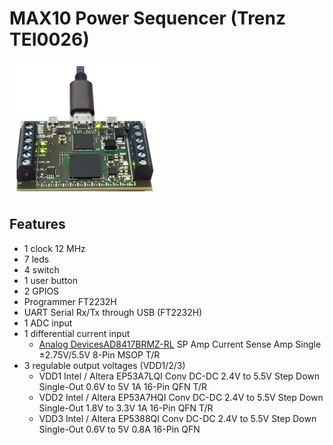 # MAX10 Power Sequencer (Trenz TEI0026) 

![TEI0026](TEI0026.png)

## Features

- 1 clock 12 MHz
- 7 leds
- 4 switch
- 1 user button
- 2 GPIOS
- Programmer FT2232H 
- UART Serial Rx/Tx through USB (FT2232H)
- 1 ADC input
- 1 differential current input
  - [Analog DevicesAD8417BRMZ-RL](https://octopart.com/ad8417brmz-rl-analog+devices-24150874?r=sp) SP Amp Current Sense Amp Single ±2.75V/5.5V 8-Pin MSOP T/R
- 3 regulable output voltages (VDD1/2/3)
  - VDD1 Intel / Altera EP53A7LQI Conv DC-DC 2.4V to 5.5V Step Down Single-Out 0.6V to 5V 1A 16-Pin QFN T/R
  - VDD2 Intel / Altera EP53A7HQI Conv DC-DC 2.4V to 5.5V Step Down Single-Out 1.8V to 3.3V 1A 16-Pin QFN T/R
  - VDD3 Intel / Altera EP5388QI  Conv DC-DC 2.4V to 5.5V Step Down Single-Out 0.6V to 5V 0.8A 16-Pin QFN